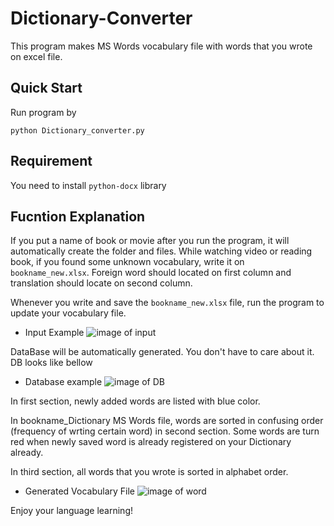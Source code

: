 # Dictionary-Converter

This program makes MS Words vocabulary file with words that you wrote on excel file.

## Quick Start
Run program by
```console
python Dictionary_converter.py
```

## Requirement
You need to install `python-docx` library

## Fucntion Explanation
If you put a name of book or movie after you run the program, it will automatically create the folder and files.
While watching video or reading book, if you found some unknown vocabulary, write it on `bookname_new.xlsx`.
Foreign word should located on first column and translation should locate on second column.

Whenever you write and save the `bookname_new.xlsx` file, run the program to update your vocabulary file.

* Input Example
![image of input](https://github.com/fenneccat/Dictionary-Converter/blob/master/images/new_data.jpg)

DataBase will be automatically generated. You don't have to care about it. DB looks like bellow
* Database example
![image of DB](https://github.com/fenneccat/Dictionary-Converter/blob/master/images/DB.JPG)

In first section, newly added words are listed with blue color.

In bookname_Dictionary MS Words file, words are sorted in confusing order (frequency of wrting certain word) in second section.
Some words are turn red when newly saved word is already registered on your Dictionary already.

In third section, all words that you wrote is sorted in alphabet order.

* Generated Vocabulary File
![image of word](https://github.com/fenneccat/Dictionary-Converter/blob/master/images/screen.jpg)

Enjoy your language learning!
